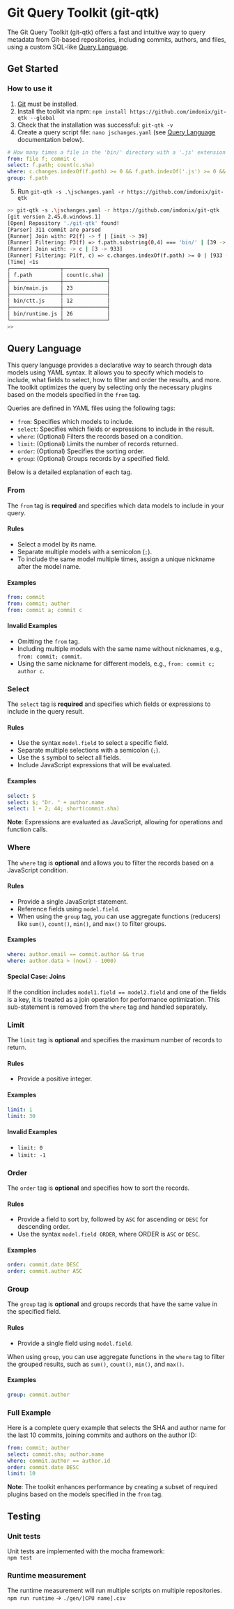 # Git Query Toolkit (git-qtk)

The Git Query Toolkit (git-qtk) offers a fast and intuitive way to query metadata from Git-based repositories, including commits, authors, and files, using a custom SQL-like [Query Language](#query-language).

## Get Started

### How to use it

1. [Git](https://git-scm.com/downloads) must be installed.
2. Install the toolkit via npm: `npm install https://github.com/imdonix/git-qtk --global`
3. Check that the installation was successful: `git-qtk -v`
4. Create a query script file: `nano jschanges.yaml` (see [Query Language](#query-language) documentation below).
``` yaml
# How many times a file in the 'bin/' directory with a '.js' extension has been changed.
from: file f; commit c
select: f.path; count(c.sha)
where: c.changes.indexOf(f.path) >= 0 && f.path.indexOf('.js') >= 0 && f.path.substring(0,4) === 'bin/'
group: f.path
```
5. Run `git-qtk -s .\jschanges.yaml -r https://github.com/imdonix/git-qtk`
``` bash
>> git-qtk -s .\jschanges.yaml -r https://github.com/imdonix/git-qtk 
[git version 2.45.0.windows.1]
[Open] Repository './git-qtk' found!
[Parser] 311 commit are parsed
[Runner] Join with: P2(f) -> f | [init -> 39]
[Runner] Filtering: P3(f) => f.path.substring(0,4) === 'bin/' | [39 -> 3]
[Runner] Join with: -> c | [3 -> 933]
[Runner] Filtering: P1(f, c) => c.changes.indexOf(f.path) >= 0 | [933 -> 61]
[Time] <1s
┌────────────────┬──────────────┐
│ f.path         │ count(c.sha) │
├────────────────┼──────────────┤
│ bin/main.js    │ 23           │
├────────────────┼──────────────┤
│ bin/ctt.js     │ 12           │
├────────────────┼──────────────┤
│ bin/runtime.js │ 26           │
└────────────────┴──────────────┘
>>
```

## Query Language

This query language provides a declarative way to search through data models using YAML syntax. It allows you to specify which models to include, what fields to select, how to filter and order the results, and more. The toolkit optimizes the query by selecting only the necessary plugins based on the models specified in the `from` tag.

Queries are defined in YAML files using the following tags:

- `from`: Specifies which models to include.
- `select`: Specifies which fields or expressions to include in the result.
- `where`: (Optional) Filters the records based on a condition.
- `limit`: (Optional) Limits the number of records returned.
- `order`: (Optional) Specifies the sorting order.
- `group`: (Optional) Groups records by a specified field.

Below is a detailed explanation of each tag.

### From

The `from` tag is **required** and specifies which data models to include in your query.

#### Rules

- Select a model by its name.
- Separate multiple models with a semicolon (`;`).
- To include the same model multiple times, assign a unique nickname after the model name.

#### Examples

```yaml
from: commit
from: commit; author
from: commit a; commit c
```

#### Invalid Examples

- Omitting the `from` tag.
- Including multiple models with the same name without nicknames, e.g., `from: commit; commit`.
- Using the same nickname for different models, e.g., `from: commit c; author c`.

### Select

The `select` tag is **required** and specifies which fields or expressions to include in the query result.

#### Rules

- Use the syntax `model.field` to select a specific field.
- Separate multiple selections with a semicolon (`;`).
- Use the `$` symbol to select all fields.
- Include JavaScript expressions that will be evaluated.

#### Examples

```yaml
select: $
select: $; "Dr. " + author.name
select: 1 + 2; 44; short(commit.sha)
```

**Note**: Expressions are evaluated as JavaScript, allowing for operations and function calls.

### Where

The `where` tag is **optional** and allows you to filter the records based on a JavaScript condition.

#### Rules

- Provide a single JavaScript statement.
- Reference fields using `model.field`.
- When using the `group` tag, you can use aggregate functions (reducers) like `sum()`, `count()`, `min()`, and `max()` to filter groups.

#### Examples

```yaml
where: author.email == commit.author && true
where: author.data > (now() - 1000)
```

#### Special Case: Joins

If the condition includes `model1.field == model2.field` and one of the fields is a key, it is treated as a join operation for performance optimization. This sub-statement is removed from the `where` tag and handled separately.

### Limit

The `limit` tag is **optional** and specifies the maximum number of records to return.

#### Rules

- Provide a positive integer.

#### Examples

```yaml
limit: 1
limit: 30
```

#### Invalid Examples

- `limit: 0`
- `limit: -1`

### Order

The `order` tag is **optional** and specifies how to sort the records.

#### Rules

- Provide a field to sort by, followed by `ASC` for ascending or `DESC` for descending order.
- Use the syntax `model.field ORDER`, where ORDER is `ASC` or `DESC`.

#### Examples

```yaml
order: commit.date DESC
order: commit.author ASC
```

### Group

The `group` tag is **optional** and groups records that have the same value in the specified field.

#### Rules

- Provide a single field using `model.field`.

When using `group`, you can use aggregate functions in the `where` tag to filter the grouped results, such as `sum()`, `count()`, `min()`, and `max()`.

#### Examples

```yaml
group: commit.author
```

### Full Example

Here is a complete query example that selects the SHA and author name for the last 10 commits, joining commits and authors on the author ID:

```yaml
from: commit; author
select: commit.sha; author.name
where: commit.author == author.id
order: commit.date DESC
limit: 10
```

**Note**: The toolkit enhances performance by creating a subset of required plugins based on the models specified in the `from` tag.

## Testing

### Unit tests
Unit tests are implemented with the mocha framework:  
`npm test`

### Runtime measurement
The runtime measurement will run multiple scripts on multiple repositories.  
`npm run runtime` -> `./gen/[CPU name].csv`